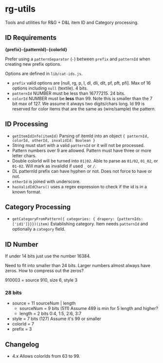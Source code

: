 # rg-utils

Tools and utilities for R&G + D&L item ID and Category processing.

## ID Requirements

**{prefix}-{patternId}-{colorId}**

Prefer using a `patternSeparator` (`-`) between `prefix` and `patternId` when creating new prefix options.

Options are defined in `lib/cat-ids.js`.

* `prefix` valid options are [null, rg, p, l, dl, dli, dlt, pf, pft, pfi]. Max of 16 options including `null` (textile). 4 bits.
* `patternId` NUMBER must be less than 16777215. 24 bits.
* `colorId` NUMBER must be **less** than 99. Note this is smaller than the 7 bit max of 127. We assume it always two digits/chars long. Id 99 is reserved for color items that are the same as (wire/sample) the pattern.

## ID Processing

* `getItemIdInfo(itemId)` Parsing of itemId into an object `{ patternId, colorId, otherId, invalidId: Boolean }`
* String must start with a valid `patternId` or it will not be processed.
* Pattern numbers over 9 are allowed. Pattern must have three or more letter chars.
* Double colorId will be turned into `01|02`. Able to parse as `01/02`, `01_02`, or `01-02`. Will mark as invalidId if used `_` or `/`.
* DL patternId prefix can have hyphen or not. Does not force to have or not.
* `otherId` is joined with underscore.
* `hasValidIdChars()` uses a regex expression to check if the id is in a known format.

## Category Processing

- `getCategoryFromPattern({ categories: { drapery: {patternIds: ['id1']}}})(item)` Establishing category. Item needs `patternId` and optionally a `category` field.

## ID Number

If under 14 bits just use the number 16384.

Need to fit into smaller than 24 bits. Larger numbers almost always have zeros. How to compress out the zeros?

910003 = source 910, size 6, style 3


### 28 bits
- source = 11 sourceNum | length
    - sourceNum = 9 bits (511) Assume 489 is min for 5 length and higher?
    - length = 2 bits 0:4, 1:5, 2:6, 3:7
- style = 7 bits (127) Assume it's 99 or smaller
- colorId = 7
- prefix = 3

## Changelog

- 4.x Allows colorIds from 63 to 99.
